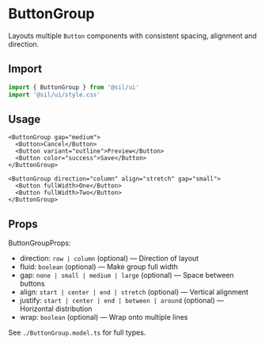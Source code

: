# ButtonGroup

Layouts multiple `Button` components with consistent spacing, alignment and direction.

## Import

```ts
import { ButtonGroup } from '@sil/ui'
import '@sil/ui/style.css'
```

## Usage

```vue
<ButtonGroup gap="medium">
  <Button>Cancel</Button>
  <Button variant="outline">Preview</Button>
  <Button color="success">Save</Button>
</ButtonGroup>

<ButtonGroup direction="column" align="stretch" gap="small">
  <Button fullWidth>One</Button>
  <Button fullWidth>Two</Button>
</ButtonGroup>
```

## Props

ButtonGroupProps:
- direction: `row | column` (optional) — Direction of layout
- fluid: `boolean` (optional) — Make group full width
- gap: `none | small | medium | large` (optional) — Space between buttons
- align: `start | center | end | stretch` (optional) — Vertical alignment
- justify: `start | center | end | between | around` (optional) — Horizontal distribution
- wrap: `boolean` (optional) — Wrap onto multiple lines

See `./ButtonGroup.model.ts` for full types.
